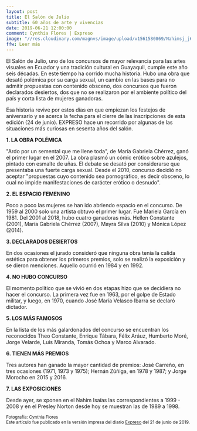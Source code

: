 ```yaml
---
layout: post
title: El Salón de Julio
subtitle: 60 años de arte y vivencias
date: 2019-06-21 12:00:00
comment: Cynthia Flores | Expreso
image: "//res.cloudinary.com/magnvs/image/upload/v1561580869/Nahimsj_j6majm.jpg"
ffw: Leer más
---
```

El Salón de Julio, uno de los concursos de mayor relevancia para las artes visuales en Ecuador y una tradición cultural en Guayaquil, cumple este año seis décadas. En este tiempo ha corrido mucha historia. Hubo una obra que desató polémica por su carga sexual, un cambio en las bases para no admitir propuestas con contenido obsceno, dos concursos que fueron declarados desiertos, dos que no se realizaron por el ambiente político del país y corta lista de mujeres ganadoras.  

Esa historia revive por estos días en que empiezan los festejos de aniversario y se acerca la fecha para el cierre de las inscripciones de esta edición (24 de junio). EXPRESO hace un recorrido por algunas de las situaciones más curiosas en sesenta años del salón.  

**1. LA OBRA POLÉMICA**  


"Ardo por un semental que me llene toda", de María Gabriela Chérrez, ganó el primer lugar en el 2007. La obra plasmó un cómic erótico sobre azulejos, pintado con esmalte de uñas. El debate se desató por considerarse que presentaba una fuerte carga sexual. Desde el 2010, concurso decidió no aceptar "propuestas cuyo contenido sea pornográfico, es decir obsceno, lo cual no impide manifestaciones de carácter erótico o desnudo".  

**2. EL ESPACIO FEMENINO**  


Poco a poco las mujeres se han ido abriendo espacio en el concurso. De 1959 al 2000 solo una artista obtuvo el primer lugar. Fue Mariela García en 1981. Del 2001 al 2018, hubo cuatro ganadoras más. Hellen Constante (2001), María Gabriela Chérrez (2007), Mayra Silva (2010) y Mónica López (2014).  

**3. DECLARADOS DESIERTOS**  


En dos ocasiones el jurado consideró que ninguna obra tenía la calida estética para obtener los primeros premios, solo se realizó la exposición y se dieron menciones. Aquello ocurrió en 1984 y en 1992.  

**4. NO HUBO CONCURSO**  


El momento político que se vivió en dos etapas hizo que se decidiera no hacer el concurso. La primera vez fue en 1963, por el golpe de Estado militar, y luego, en 1970, cuando José María Velasco Ibarra se declaró dictador.  

**5. LOS MÁS FAMOSOS**  


En la lista de los más galardonados del concurso se encuentran los reconocidos Theo Constante, Enrique Tábara, Félix Aráuz, Humberto Moré, Jorge Velarde, Luis Miranda, Tomás Ochoa y Marco Alvarado.  

**6. TIENEN MÁS PREMIOS**  


Tres autores han ganado la mayor cantidad de premios: José Carreño, en tres ocasiones (1971, 1973 y 1975); Hernán Zúñiga, en 1978 y 1987; y Jorge Morocho en 2015 y 2016.  

**7. LAS EXPOSICIONES**  


Desde ayer, se xponen en el Nahim Isaías las correspondientes a 1999 - 2008 y en el Presley Norton desde hoy se muestran las de 1989 a 1998.  


<small>Fotografía: Cynthia Flores<br />Este artículo fue publicado en la versión impresa del diario [Expreso](//www.expreso.ec) del 21 de junio de 2019.</small>
